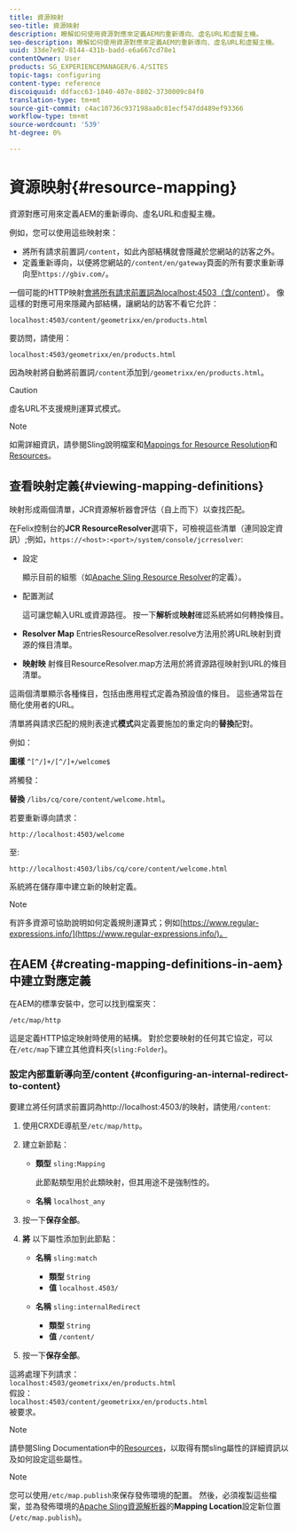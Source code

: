```yaml
---
title: 資源映射
seo-title: 資源映射
description: 瞭解如何使用資源對應來定義AEM的重新導向、虛名URL和虛擬主機。
seo-description: 瞭解如何使用資源對應來定義AEM的重新導向、虛名URL和虛擬主機。
uuid: 33de7e92-8144-431b-badd-e6a667cd78e1
contentOwner: User
products: SG_EXPERIENCEMANAGER/6.4/SITES
topic-tags: configuring
content-type: reference
discoiquuid: ddfacc63-1840-407e-8802-3730009c84f0
translation-type: tm+mt
source-git-commit: c4ac10736c937198aa0c81ecf547dd489ef93366
workflow-type: tm+mt
source-wordcount: '539'
ht-degree: 0%

---
```



# 資源映射{#resource-mapping}

資源對應可用來定義AEM的重新導向、虛名URL和虛擬主機。

例如，您可以使用這些映射來：

* 將所有請求前置詞`/content`，如此內部結構就會隱藏於您網站的訪客之外。
* 定義重新導向，以便將您網站的`/content/en/gateway`頁面的所有要求重新導向至`https://gbiv.com/`。

一個可能的HTTP映射[會將所有請求前置詞為localhost:4503（含/content](#configuring-an-internal-redirect-to-content)）。 像這樣的對應可用來隱藏內部結構，讓網站的訪客不看它允許：

`localhost:4503/content/geometrixx/en/products.html`

要訪問，請使用：

`localhost:4503/geometrixx/en/products.html`

因為映射將自動將前置詞`/content`添加到`/geometrixx/en/products.html`。

>[!CAUTION]
>
>虛名URL不支援規則運算式模式。

>[!NOTE]
>
>如需詳細資訊，請參閱Sling說明檔案和[Mappings for Resource Resolution](https://sling.apache.org/site/resources.html)和[Resources](https://sling.apache.org/site/mappings-for-resource-resolution.html)。

## 查看映射定義{#viewing-mapping-definitions}

映射形成兩個清單，JCR資源解析器會評估（自上而下）以查找匹配。

在Felix控制台的&#x200B;**JCR ResourceResolver**&#x200B;選項下，可檢視這些清單（連同設定資訊）;例如，`https://<host>:<port>/system/console/jcrresolver`:

* 設定

   顯示目前的組態（如[Apache Sling Resource Resolver](/help/sites-deploying/osgi-configuration-settings.md)的定義）。

* 配置測試

   這可讓您輸入URL或資源路徑。 按一下&#x200B;**解析**&#x200B;或&#x200B;**映射**&#x200B;確認系統將如何轉換條目。

* **Resolver Map**
EntriesResourceResolver.resolve方法用於將URL映射到資源的條目清單。

* **映射映**
射條目ResourceResolver.map方法用於將資源路徑映射到URL的條目清單。

這兩個清單顯示各種條目，包括由應用程式定義為預設值的條目。 這些通常旨在簡化使用者的URL。

清單將與請求匹配的規則表達式&#x200B;**模式**&#x200B;與定義要施加的重定向的&#x200B;**替換**&#x200B;配對。

例如：

**圖樣** `^[^/]+/[^/]+/welcome$`

將觸發：

**替換** `/libs/cq/core/content/welcome.html`。

若要重新導向請求：

`http://localhost:4503/welcome`

至:

`http://localhost:4503/libs/cq/core/content/welcome.html`

系統將在儲存庫中建立新的映射定義。

>[!NOTE]
>
>有許多資源可協助說明如何定義規則運算式；例如[https://www.regular-expressions.info/](https://www.regular-expressions.info/)。

## 在AEM {#creating-mapping-definitions-in-aem}中建立對應定義

在AEM的標準安裝中，您可以找到檔案夾：

`/etc/map/http`

這是定義HTTP協定映射時使用的結構。 對於您要映射的任何其它協定，可以在`/etc/map`下建立其他資料夾(`sling:Folder`)。

### 設定內部重新導向至/content {#configuring-an-internal-redirect-to-content}

要建立將任何請求前置詞為http://localhost:4503/的映射，請使用`/content`:

1. 使用CRXDE導航至`/etc/map/http`。

1. 建立新節點：

   * **類型** `sling:Mapping`

      此節點類型用於此類映射，但其用途不是強制性的。

   * **名稱** `localhost_any`

1. 按一下&#x200B;**保存全部**。
1. **將** 以下屬性添加到此節點：

   * **名稱** `sling:match`

      * **類型** `String`
      * **值** `localhost.4503/`
   * **名稱** `sling:internalRedirect`

      * **類型** `String`
      * **值** `/content/`


1. 按一下&#x200B;**保存全部**。

這將處理下列請求：\
`localhost:4503/geometrixx/en/products.html`\
假設：\
`localhost:4503/content/geometrixx/en/products.html`\
被要求。

>[!NOTE]
>
>請參閱Sling Documentation中的[Resources](https://sling.apache.org/site/mappings-for-resource-resolution.html)，以取得有關sling屬性的詳細資訊以及如何設定這些屬性。

>[!NOTE]
>
>您可以使用`/etc/map.publish`來保存發佈環境的配置。 然後，必須複製這些檔案，並為發佈環境的[Apache Sling資源解析器](/help/sites-deploying/osgi-configuration-settings.md#apacheslingresourceresolver)的&#x200B;**Mapping Location**&#x200B;設定新位置(`/etc/map.publish`)。

